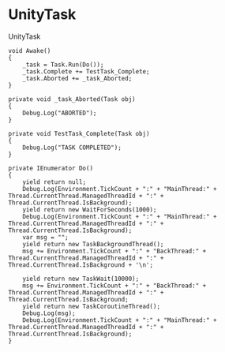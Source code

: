 # UnityTask
UnityTask


    void Awake()
    {
        _task = Task.Run(Do());
        _task.Complete += TestTask_Complete;
        _task.Aborted += _task_Aborted;
    }
    
    private void _task_Aborted(Task obj)
    {
        Debug.Log("ABORTED");
    }
    
    private void TestTask_Complete(Task obj)
    {
        Debug.Log("TASK COMPLETED");
    }
    
    private IEnumerator Do()
    {
        yield return null;
        Debug.Log(Environment.TickCount + ":" + "MainThread:" + Thread.CurrentThread.ManagedThreadId + ":" + Thread.CurrentThread.IsBackground);
        yield return new WaitForSeconds(1000);
        Debug.Log(Environment.TickCount + ":" + "MainThread:" + Thread.CurrentThread.ManagedThreadId + ":" + Thread.CurrentThread.IsBackground);
        var msg = "";
        yield return new TaskBackgroundThread();
        msg += Environment.TickCount + ":" + "BackThread:" + Thread.CurrentThread.ManagedThreadId + ":" + Thread.CurrentThread.IsBackground + '\n';
        
        yield return new TaskWait(10000);
        msg += Environment.TickCount + ":" + "BackThread:" + Thread.CurrentThread.ManagedThreadId + ":" + Thread.CurrentThread.IsBackground;
        yield return new TaskCoroutineThread();
        Debug.Log(msg);
        Debug.Log(Environment.TickCount + ":" + "MainThread:" + Thread.CurrentThread.ManagedThreadId + ":" + Thread.CurrentThread.IsBackground);
    }
